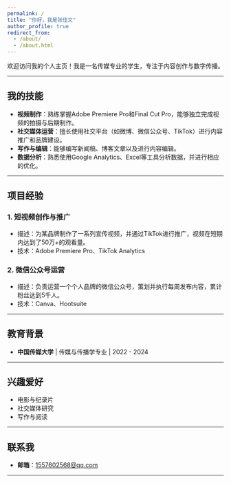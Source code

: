 ```yaml
---
permalink: /
title: "你好，我是张佳文"
author_profile: true
redirect_from: 
  - /about/
  - /about.html
---
```


欢迎访问我的个人主页！我是一名传媒专业的学生，专注于内容创作与数字传播。

---

## 我的技能

- **视频制作**：熟练掌握Adobe Premiere Pro和Final Cut Pro，能够独立完成视频的拍摄与后期制作。
- **社交媒体运营**：擅长使用社交平台（如微博、微信公众号、TikTok）进行内容推广和品牌建设。
- **写作与编辑**：能够编写新闻稿、博客文章以及进行内容编辑。
- **数据分析**：熟悉使用Google Analytics、Excel等工具分析数据，并进行相应的优化。

---

## 项目经验

### 1. **短视频创作与推广**
- 描述：为某品牌制作了一系列宣传视频，并通过TikTok进行推广，视频在短期内达到了50万+的观看量。
- 技术：Adobe Premiere Pro、TikTok Analytics

### 2. **微信公众号运营**
- 描述：负责运营一个个人品牌的微信公众号，策划并执行每周发布内容，累计粉丝达到5千人。
- 技术：Canva、Hootsuite

---

## 教育背景

- **中国传媒大学** | 传媒与传播学专业 | 2022 - 2024

---

## 兴趣爱好

- 电影与纪录片
- 社交媒体研究
- 写作与阅读

---

## 联系我

- **邮箱**：[1557602568@qq.com](mailto:1557602568@qq.com)


---
